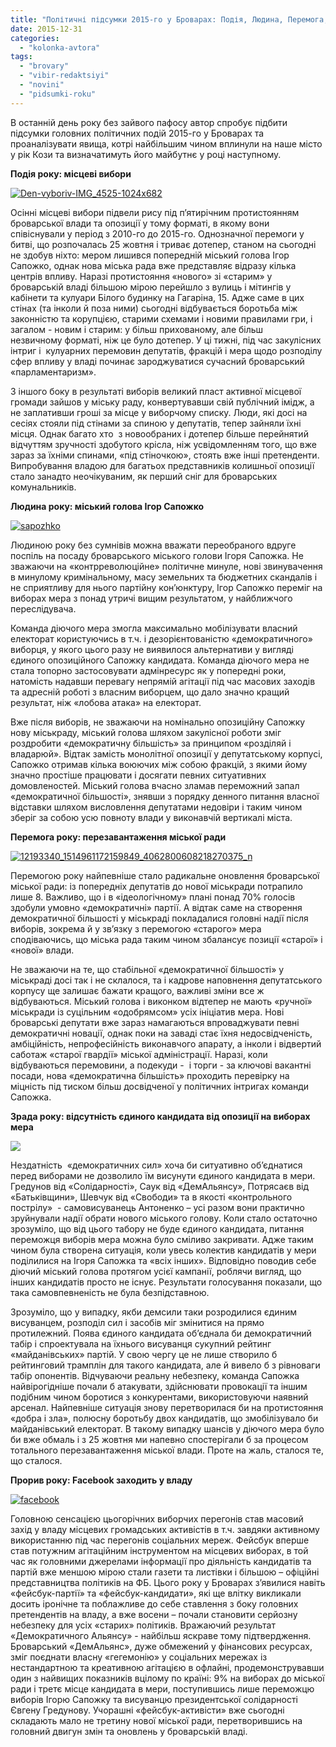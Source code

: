 ```yaml
---
title: "Політичні підсумки 2015-го у Броварах: Подія, Людина, Перемога, Зрада і Прорив року"
date: 2015-12-31
categories: 
  - "kolonka-avtora"
tags: 
  - "brovary"
  - "vibir-redaktsiyi"
  - "novini"
  - "pidsumki-roku"
---
```


В останній день року без зайвого пафосу автор спробує підбити підсумки головних політичних подій 2015-го у Броварах та проаналізувати явища, котрі найбільшим чином вплинули на наше місто у рік Кози та визначатимуть його майбутнє у році наступному.

**Подія року: місцеві вибори**

[![Den-vyboriv-IMG_4525-1024x682](https://mpz.brovary.org/wp-content/uploads/2015/12/Den-vyboriv-IMG_4525.jpg)](https://mpz.brovary.org/wp-content/uploads/2015/12/Den-vyboriv-IMG_4525-1024x682.jpg)

Осінні місцеві вибори підвели рису під п’ятирічним протистоянням броварської влади та опозиції у тому форматі, в якому вони співіснували у період з 2010-го до 2015-го. Однозначної перемоги у битві, що розпочалась 25 жовтня і триває дотепер, станом на сьогодні не здобув ніхто: мером лишився попередній міський голова Ігор Сапожко, однак нова міська рада вже представляє відразу кілька центрів впливу. Наразі протистояння «нового» зі «старим» у броварській владі більшою мірою перейшло з вулиць і мітингів у кабінети та кулуари Білого будинку на Гагаріна, 15. Адже саме в цих стінах (та інколи й поза ними) сьогодні відбувається боротьба між законністю та корупцією, старими схемами і новими правилами гри, і загалом - новим і старим: у більш прихованому, але більш незвичному форматі, ніж це було дотепер. У ці тижні, під час закулісних інтриг і  кулуарних перемовин депутатів, фракцій і мера щодо розподілу сфер впливу у владі починає зароджуватися сучасний броварський «парламентаризм».

З іншого боку в результаті виборів великий пласт активної місцевої громади зайшов у міську раду, конвертувавши свій публічний імідж, а не заплативши гроші за місце у виборчому списку. Люди, які досі на сесіях стояли під стінами за спиною у депутатів, тепер зайняли їхні місця. Однак багато хто  з новообраних і дотепер більше перейнятий відчуттям зручності здобутого крісла, ніж усвідомленням того, що вже зараз за їхніми спинами, «під стіночкою», стоять вже інші претенденти. Випробування владою для багатьох представників колишньої опозиції стало занадто неочікуваним, як перший сніг для броварських комунальників.

**Людина року: міський голова Ігор Сапожко**

[![sapozhko](https://mpz.brovary.org/wp-content/uploads/2015/12/sapozhko.jpg)](https://mpz.brovary.org/wp-content/uploads/2015/12/sapozhko.jpg)

Людиною року без сумнівів можна вважати переобраного вдруге поспіль на посаду броварського міського голови Ігоря Сапожка. Не зважаючи на «контрреволюційне» політичне минуле, нові звинувачення в минулому кримінальному, масу земельних та бюджетних скандалів і не сприятливу для нього партійну кон’юнктуру, Ігор Сапожко переміг на виборах мера з понад утричі вищим результатом, у найближчого переслідувача.

Команда діючого мера змогла максимально мобілізувати власний електорат користуючись в т.ч. і дезорієнтованістю «демократичного» виборця, у якого цього разу не виявилося альтернативи у вигляді єдиного опозиційного Сапожку кандидата. Команда діючого мера не стала топорно застосовувати адмінресурс як у попередні роки, натомість надавши перевагу непрямій агітації під час масових заходів та адресній роботі з власним виборцем, що дало значно кращий результат, ніж «лобова атака» на електорат.

Вже після виборів, не зважаючи на номінально опозиційну Сапожку нову міськраду, міський голова шляхом закулісної роботи зміг роздробити «демократичну більшість» за принципом «розділяй і владарюй». Відтак замість монолітної опозиції у депутатському корпусі, Сапожко отримав кілька воюючих між собою фракцій, з якими йому значно простіше працювати і досягати певних ситуативних домовленостей. Міський голова вчасно зламав переможний запал «демократичної більшості», знявши з порядку денного питання власної відставки шляхом висловлення депутатами недовіри і таким чином зберіг за собою усю повноту влади у виконавчій вертикалі міста.

**Перемога року: перезавантаження міської ради**

[![12193340_1514961172159849_4062800608218270375_n](https://mpz.brovary.org/wp-content/uploads/2015/12/12193340_1514961172159849_4062800608218270375_n.png)](https://mpz.brovary.org/wp-content/uploads/2015/12/12193340_1514961172159849_4062800608218270375_n.png)

Перемогою року найпевніше стало радикальне оновлення броварської міської ради: із попередніх депутатів до нової міськради потрапило лише 8. Важливо, що і в «ідеологічному» плані понад 70% голосів здобули умовно «демократичні» партії. А відтак саме на створення демократичної більшості у міськраді покладалися головні надії після виборів, зокрема й у зв’язку з перемогою «старого» мера сподіваючись, що міська рада таким чином збалансує позиції «старої» і «нової» влади.

Не зважаючи на те, що стабільної «демократичної більшості» у міськраді досі так і не склалося, та і кадрове наповнення депутатського корпусу ще залишає бажати кращого, важливі зміни все ж відбуваються. Міський голова і виконком відтепер не мають «ручної» міськради із суцільним «одобрямсом» усіх ініціатив мера. Нові броварські депутати вже зараз намагаються впроваджувати певні демократичні новації, однак поки на заваді стає їхня недосвідченість, амбіційність, непрофесійність виконавчого апарату, а інколи і відвертий саботаж «старої гвардії» міської адміністрації. Наразі, коли відбуваються перемовини, а подекуди -  і торги - за ключові вакантні посади, нова «демократична більшість» проходить перевірку на міцність під тиском більш досвідченої у політичних інтригах команди Сапожка.

**Зрада року: відсутність єдиного кандидата від опозиції на виборах мера**

[![](https://mpz.brovary.org/wp-content/uploads/2015/12/Lebed-shhuka-y-rak-basnya-kartynka.jpg)](https://mpz.brovary.org/wp-content/uploads/2015/12/Lebed-shhuka-y-rak-basnya-kartynka.jpg)

Нездатність  «демократичних сил» хоча би ситуативно об’єднатися перед виборами не дозволило їм висунути єдиного кандидата в мери. Гредунов від «Солідарності», Саук від «ДемАльянсу», Потрясаєв від «Батьківщини», Шевчук від «Свободи» та в якості «контрольного пострілу»  - самовисуванець Антоненко – усі разом вони практично зруйнували надії обрати нового міського голову. Коли стало остаточно зрозуміло, що від цього табору не буде єдиного кандидата, питання переможця виборів мера можна було сміливо закривати. Адже таким чином була створена ситуація, коли увесь колектив кандидатів у мери поділилися на Ігоря Сапожка та «всіх інших». Відповідно поводив себе діючий міський голова протягом усієї кампанії, роблячи вигляд, що інших кандидатів просто не існує. Результати голосування показали, що така самовпевненість не була безпідставною.

Зрозуміло, що у випадку, якби демсили таки розродилися єдиним висуванцем, розподіл сил і засобів міг змінитися на прямо протилежний. Поява єдиного кандидата об’єднала би демократичний табір і спроектувала на їхнього висуванця сукупний рейтинг «майданівських» партій. У свою чергу це не лише створило б рейтинговий трамплін для такого кандидата, але й вивело б з рівноваги табір опонентів. Відчуваючи реальну небезпеку, команда Сапожка найвірогідніше почали б атакувати, здійснювати провокації та іншим подібним чином боротися з конкурентами, використовуючи наявний арсенал. Найпевніше ситуація знову перетворилася би на протистояння «добра і зла», полюсну боротьбу двох кандидатів, що змобілізувало би майданівський електорат. В такому випадку шансів у діючого мера було би вже обмаль і з 25 жовтня ми напевно спостерігали б за процесом тотального перезавантаження міської влади. Проте на жаль, сталося те, що сталося.

**Прорив року: Facebook заходить у владу**

[![facebook](https://mpz.brovary.org/wp-content/uploads/2015/12/facebook.jpg)](https://mpz.brovary.org/wp-content/uploads/2015/12/facebook.jpg)

Головною сенсацією цьогорічних виборчих перегонів став масовий захід у владу місцевих громадських активістів в т.ч. завдяки активному використанню під час перегонів соціальних мереж. Фейсбук вперше став потужним агітаційним інструментом на місцевих виборах, в той час як головними джерелами інформації про діяльність кандидатів та партій вже меншою мірою стали газети та листівки і більшою – офіційні представництва політиків на ФБ. Цього року у Броварах з’явилися навіть «фейсбук-партії» та «фейсбук-кандидати», які ще влітку викликали досить іронічне та поблажливе до себе ставлення з боку головних претендентів на владу, а вже восени – почали становити серйозну небезпеку для усіх «старих» політиків. Вражаючий результат «Демократичного Альянсу» - найбільш яскраве тому підтвердження. Броварський «ДемАльянс», дуже обмежений у фінансових ресурсах, зміг поєднати власну «гегемонію» у соціальних мережах із нестандартною та креативною агітацією в офлайні, продемонструвавши один з найвищих показників вцілому по країні: 9% на виборах до міської ради і третє місце кандидата в мери, поступившись лише переможцю виборів Ігорю Сапожку та висуванцю президентської солідарності Євгену Гредунову. Учорашні «фейсбук-активісти» вже сьогодні складають мало не третину нової міської ради, перетворившись на головний двигун змін та оновлень у броварській владі.

